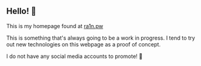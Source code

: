 ## Hello! 👋

This is my homepage found at [ra1n.pw](https://ra1n.pw)

This is something that's always going to be a work in progress. I tend to try out new technologies on this webpage as a proof of concept.

I do not have any social media accounts to promote! 🌵